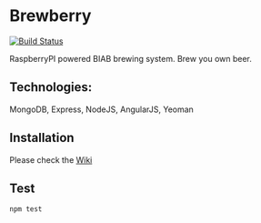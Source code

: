 Brewberry
=========
[![Build Status](https://travis-ci.org/brewfactory/Brewberry.svg)](https://travis-ci.org/brewfactory/Brewberry)

RaspberryPI powered BIAB brewing system. Brew you own beer.

Technologies:
-------------
MongoDB, Express, NodeJS, AngularJS, Yeoman

Installation
------------
Please check the [Wiki][1]


  [1]: https://github.com/brewfactory/Brewberry/wiki/Zero-to-IPA,-sw-%28kickstart%29


Test
----
    npm test

